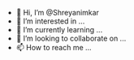 - 👋 Hi, I’m @Shreyanimkar
- 👀 I’m interested in ...
- 🌱 I’m currently learning ...
- 💞️ I’m looking to collaborate on ...
- 📫 How to reach me ...

<!---
Shreyanimkar/Shreyanimkar is a ✨ special ✨ repository because its `README.md` (this file) appears on your GitHub profile.
You can click the Preview link to take a look at your changes.
--->
